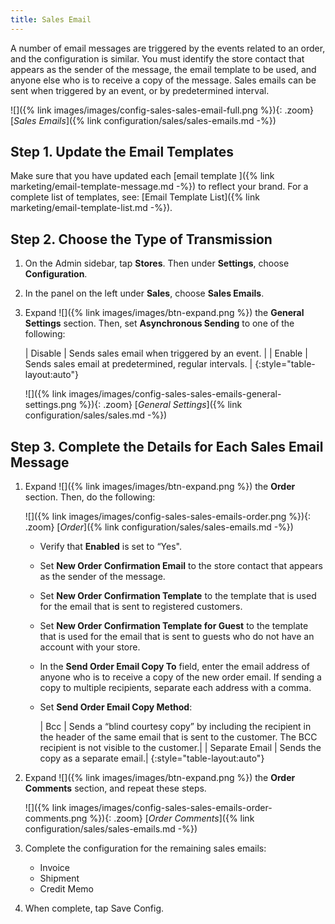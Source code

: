 ```yaml
---
title: Sales Email
---
```


A number of email messages are triggered by the events related to an order, and the configuration is similar. You must identify the store contact that appears as the sender of the message, the email template to be used, and anyone else who is to receive a copy of the message. Sales emails can be sent when triggered by an event, or by predetermined interval.

![]({% link images/images/config-sales-sales-email-full.png %}){: .zoom}
 [*Sales Emails*]({% link configuration/sales/sales-emails.md -%})

## Step 1. Update the Email Templates

Make sure that you have updated each [email template ]({% link marketing/email-template-message.md -%}) to reflect your brand. For a complete list of templates, see: [Email Template List]({% link marketing/email-template-list.md -%}).

## Step 2. Choose the Type of Transmission

1. On the Admin sidebar, tap **Stores**. Then under **Settings**, choose **Configuration**.

1. In the panel on the left under **Sales**, choose **Sales Emails**.

1. Expand ![]({% link images/images/btn-expand.png %}) the **General Settings** section. Then, set **Asynchronous Sending** to one of the following:

    | Disable | Sends sales email when triggered by an event. |
    | Enable | Sends sales email at predetermined, regular intervals. |
    {:style="table-layout:auto"}

    ![]({% link images/images/config-sales-sales-emails-general-settings.png %}){: .zoom}
    [*General Settings*]({% link configuration/sales/sales.md -%})

## Step 3. Complete the Details for Each Sales Email Message

1. Expand ![]({% link images/images/btn-expand.png %}) the **Order** section. Then, do the following:

    ![]({% link images/images/config-sales-sales-emails-order.png %}){: .zoom}
    [*Order*]({% link configuration/sales/sales-emails.md -%})

    * Verify that **Enabled** is set to “Yes".

    * Set **New Order Confirmation Email** to the store contact that appears as the sender of the message.

    * Set **New Order Confirmation Template** to the template that is used for the email that is sent to registered customers.

    * Set **New Order Confirmation Template for Guest** to the template that is used for the email that is sent to guests who do not have an account with your store.

    * In the **Send Order Email Copy To** field, enter the email address of anyone who is to receive a copy of the new order email. If sending a copy to multiple recipients, separate each address with a comma.

    * Set **Send Order Email Copy Method**:

        | Bcc | Sends a “blind courtesy copy” by including the recipient in the header of the same email that is sent to the customer. The BCC recipient is not visible to the customer.|
        | Separate Email | Sends the copy as a separate email.|
        {:style="table-layout:auto"}

2. Expand ![]({% link images/images/btn-expand.png %}) the **Order Comments** section, and repeat these steps.

    ![]({% link images/images/config-sales-sales-emails-order-comments.png %}){: .zoom}
    [*Order Comments*]({% link configuration/sales/sales-emails.md -%})

3. Complete the configuration for the remaining sales emails:

    * Invoice
    * Shipment
    * Credit Memo

4. When complete, tap <span class="btn">Save Config</span>.
